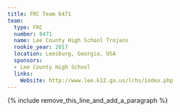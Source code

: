 ```yaml
---
title: FRC Team 6471
team:
  type: FRC
  number: 6471
  name: Lee County High School Trojans
  rookie_year: 2017
  location: Leesburg, Georgia, USA
  sponsors:
  - Lee County High School
  links:
    Website: http://www.lee.k12.ga.us/lchs/index.php
---
```


{% include remove_this_line_and_add_a_paragraph %}